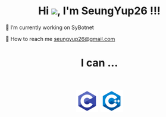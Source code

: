<h1 align="center">Hi <img src="https://raw.githubusercontent.com/iampavangandhi/iampavangandhi/master/gifs/Hi.gif" width="30px">, I'm SeungYup26 !!!</h1>

<!--
**SeungYup26/SeungYup26** is a ✨ _special_ ✨ repository because its `README.md` (this file) appears on your GitHub profile.
-->

🔭 I’m currently working on SyBotnet

💬 How to reach me seungyup26@gmail.com

<h1 align="center"> I can ...
  <pre></pre>
<img style="margin: auto;" src="https://raw.githubusercontent.com/SeungYup26/SeungYup26/main/Picture/c.png" alt=c width="60" height="60"/>
<img style="margin: auto;" src="https://raw.githubusercontent.com/SeungYup26/SeungYup26/main/Picture/cpp.png" alt=c++ width="60" height="60"/>

